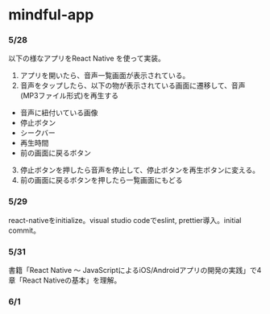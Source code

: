 # mindful-app

### 5/28  
以下の様なアプリをReact Native を使って実装。  
1. アプリを開いたら、音声一覧画面が表示されている。  
2. 音声をタップしたら、以下の物が表示されている画面に遷移して、音声(MP3ファイル形式)を再生する  
  - 音声に紐付いている画像  
  - 停止ボタン  
  - シークバー  
  - 再生時間  
  - 前の画面に戻るボタン  
3. 停止ボタンを押したら音声を停止して、停止ボタンを再生ボタンに変える。  
4. 前の画面に戻るボタンを押したら一覧画面にもどる 

### 5/29  
react-nativeをinitialize。visual studio codeでeslint, prettier導入。initial commit。

### 5/31
書籍「React Native 〜 JavaScriptによるiOS/Androidアプリの開発の実践」で4章「React Nativeの基本」を理解。   

### 6/1
